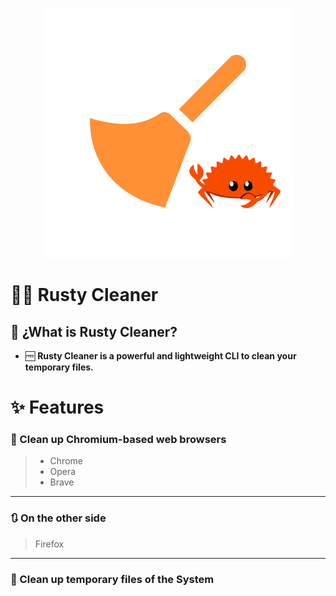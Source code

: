 <p align="center">
  <img src= "https://github.com/DevCheckOG/Rusty-Cleaner/blob/main/src/assets/icon.png" alt= "logo" style= "width: 400px; height: 400px;"> </img>
</p>

# 🧹🦀 Rusty Cleaner 

## 🧩 ¿What is Rusty Cleaner?

- 🆓 **Rusty Cleaner is a powerful and lightweight CLI to clean your temporary files.**

# ✨ Features

### 🧹 Clean up Chromium-based web browsers
  
> - Chrome
> - Opera
> - Brave

------------------------

### 🔃 On the other side

> Firefox

------------------------

### 🧹 Clean up temporary files of the System
